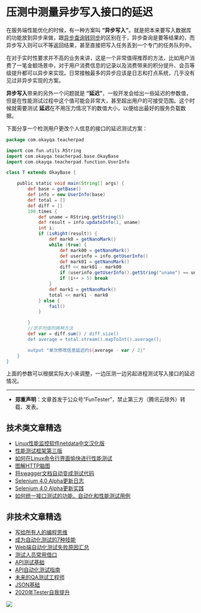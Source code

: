 # 压测中测量异步写入接口的延迟

在服务端性能优化的时候，有一种方案叫 **“异步写入”**。就是把本来要写入数据库的功能放到异步来做，跟[异步查询转同步](https://mp.weixin.qq.com/s/okYP2aOPfkWj2FjZcAtQNA)的区别在于，异步查询是要等结果的，而异步写入则可以不等返回结果，甚至直接把写入任务丢到一个专门的任务队列中。

在对于实时性要求并不高的业务来讲，这是一个非常值得推荐的方法，比如用户消费了一笔金额场景中，对于用户消费信息的记录以及消费带来的积分提升、会员等级提升都可以异步来实现。日常接触最多的异步应该是日志和打点系统，几乎没有见过非异步实现的方案。

**异步写入**带来的另外一个问题就是 **“延迟”**，一般开发会给出一些延迟的参数值，但是在性能测试过程中这个值可能会非常大，甚至超出用户的可接受范围。这个时候就需要测试 **延迟**在不用压力情况下的数值大小，以便给出最好的服务负载数据。

下面分享一个检测用户更改个人信息的接口的延迟测试方案：


```Groovy
package com.okayqa.teacherpad

import com.fun.utils.RString
import com.okayqa.teacherpad.base.OkayBase
import com.okayqa.teacherpad.function.UserInfo

class T extends OkayBase {

    public static void main(String[] args) {
        def base = getBase()
        def info = new UserInfo(base)
        def total = []
        def diff = []
        100.times {
            def uname = RString.getString(5)
            def result = info.updateInfo(1, uname)
            int i;
            if (isRight(result)) {
                def mark0 = getNanoMark()
                while (true) {
                    def mark00 = getNanoMark()
                    def userinfo = info.getUserInfo()
                    def mark01 = getNanoMark()
                    diff << mark01 - mark00
                    if (userinfo.getUserInfo().getString("uname") == uname) break;
                    if (i++ > 5) break
                }
                def mark1 = getNanoMark()
                total << mark1 - mark0
            } else {
                fail()
            }

        }
        //求平均值的两种方法
        def var = diff.sum() / diff.size()
        def average = total.stream().mapToInt().average();

        output "单次修改信息延迟约${average - var / 2}"
    }
}

```

上面的参数可以根据实际大小来调整，一边压测一边另起进程测试写入接口的延迟情况。

---
* **郑重声明**：文章首发于公众号“FunTester”，禁止第三方（腾讯云除外）转载、发表。

## 技术类文章精选

- [Linux性能监控软件netdata中文汉化版](https://mp.weixin.qq.com/s/fdXtK-5WwKnxjLZdyg6-nA)
- [性能测试框架第三版](https://mp.weixin.qq.com/s/Mk3PoH7oJX7baFmbeLtl_w)
- [如何在Linux命令行界面愉快进行性能测试](https://mp.weixin.qq.com/s/fwGqBe1SpA2V0lPfAOd04Q)
- [图解HTTP脑图](https://mp.weixin.qq.com/s/100Vm8FVEuXs0x6rDGTipw)
- [将swagger文档自动变成测试代码](https://mp.weixin.qq.com/s/SY8mVenj0zMe5b47GS9VSQ)
- [Selenium 4.0 Alpha更新日志](https://mp.weixin.qq.com/s/tU7sm-pcbpRNwDU9D3OVTQ)
- [Selenium 4.0 Alpha更新实践](https://mp.weixin.qq.com/s/yT9wpO5o5aWBUus494TIHw)
- [如何统一接口测试的功能、自动化和性能测试用例](https://mp.weixin.qq.com/s/1xqtXNVw7BdUa03nVcsMTg)

## 非技术文章精选

- [写给所有人的编程思维](https://mp.weixin.qq.com/s/Oj33UCnYfbUgzsBzEm2GPQ)
- [成为自动化测试的7种技能](https://mp.weixin.qq.com/s/e-HAGMO0JLR7VBBWLvk0dQ)
- [Web端自动化测试失败原因汇总](https://mp.weixin.qq.com/s/qzFth-Q9e8MTms1M8L5TyA)
- [测试人员常用借口](https://mp.weixin.qq.com/s/0k_Ciud2sOpRb5PPiVzECw)
- [API测试基础](https://mp.weixin.qq.com/s/bkbUEa9CF21xMYSlhPcULw)
- [API自动化测试指南](https://mp.weixin.qq.com/s/uy_Vn_ZVUEu3YAI1gW2T_A)
- [未来的QA测试工程师](https://mp.weixin.qq.com/s/ngL4sbEjZm7OFAyyWyQ3nQ)
- [JSON基础](https://mp.weixin.qq.com/s/tnQmAFfFbRloYp8J9TYurw)
- [2020年Tester自我提升](https://mp.weixin.qq.com/s/vuhUp85_6Sbg6ReAN3TTSQ)

![](https://mmbiz.qpic.cn/mmbiz_png/13eN86FKXzCxr0Sa2MXpNKicZE024zJm7vIAFRC09bPV9iaMer9Ncq8xppcYF73sDHbrG2iaBtRqCFibdckDTcojKg/640?wx_fmt=png&tp=webp&wxfrom=5&wx_lazy=1&wx_co=1)
